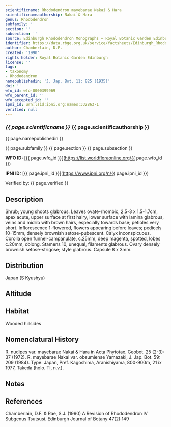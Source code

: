 ```yaml
---
scientificname: Rhododendron mayebarae Nakai & Hara
scientificnameauthorship: Nakai & Hara
genus: Rhododendron
subfamily: ''
section: ''
subsection: ''
source: Edinburgh Rhododendron Monographs – Royal Botanic Garden Edinburgh
identifier: https://data.rbge.org.uk/service/factsheets/Edinburgh_Rhododendron_Monographs.xhtml
author: Chamberlain, D.F.
created: '1990'
rights holder: Royal Botanic Garden Edinburgh
license: ''
tags:
- taxonomy
- Rhododendron
namepublishedin: 'J. Jap. Bot. 11: 825 (1935)'
doi: ''
wfo_id: wfo-0000399969
wfo_parent_id: ''
wfo_accepted_id: ''
ipni_id: urn:lsid:ipni.org:names:332863-1
verified: null
---
```

### _{{ page.scientificname }}_ {{ page.scientificauthorship }}
 {{ page.namepublishedin }}

{{ page.subfamily }} {{ page.section }} {{ page.subsection }}

**WFO ID:** [{{ page.wfo_id }}](https://list.worldfloraonline.org/{{ page.wfo_id }})

**IPNI ID:** [{{ page.ipni_id }}](https://www.ipni.org/n/{{ page.ipni_id }})

Verified by: {{ page.verified }}



## Description
Shrub; young shoots glabrous. Leaves ovate-rhombic, 2.5-3 x 1.5-1.7cm, apex acute, upper surface at first hairy, lower surface with lamina glabrous, veins and midrib with brown hairs, especially towards base; petioles very short. Inflorescence 1-flowered, flowers appearing before leaves; pedicels 10-15mm, densely brownish setose-pubescent. Calyx inconspicuous. Corolla open funnel-campanulate, c.25mm, deep magenta, spotted, lobes c.20mm, oblong. Stamens 10, unequal, filaments glabrous. Ovary densely brownish setose-strigose; style glabrous. Capsule 8 x 3mm.

## Distribution
Japan (S Kyushyu)

## Altitude


## Habitat
Wooded hillsides

## Nomenclatural History
R. nudipes var. mayebarae Nakai & Hara in Acta Phytotax. Geobot. 25 (2-3): 37 (1972). R. mayebarae Nakai var. obsumiense Yamazaki, J. Jap. Bot. 59: 209 (1984). Type: Japan, Pref. Kagoshima, Aranishiyama, 800-900m, 21 ix 1977, Takeda (holo. TI, n.v.).
                       
## Notes


## References

Chamberlain, D.F. & Rae, S.J. (1990) A Revision of Rhododendron IV Subgenus Tsutsusi. Edinburgh Journal of Botany 47(2):149
